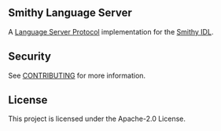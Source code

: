 ## Smithy Language Server

A [Language Server Protocol](https://microsoft.github.io/language-server-protocol/)
implementation for the [Smithy IDL](https://awslabs.github.io/smithy/).

## Security

See [CONTRIBUTING](CONTRIBUTING.md#security-issue-notifications) for more information.

## License

This project is licensed under the Apache-2.0 License.

